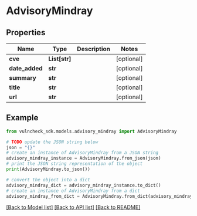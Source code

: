 # AdvisoryMindray


## Properties

Name | Type | Description | Notes
------------ | ------------- | ------------- | -------------
**cve** | **List[str]** |  | [optional] 
**date_added** | **str** |  | [optional] 
**summary** | **str** |  | [optional] 
**title** | **str** |  | [optional] 
**url** | **str** |  | [optional] 

## Example

```python
from vulncheck_sdk.models.advisory_mindray import AdvisoryMindray

# TODO update the JSON string below
json = "{}"
# create an instance of AdvisoryMindray from a JSON string
advisory_mindray_instance = AdvisoryMindray.from_json(json)
# print the JSON string representation of the object
print(AdvisoryMindray.to_json())

# convert the object into a dict
advisory_mindray_dict = advisory_mindray_instance.to_dict()
# create an instance of AdvisoryMindray from a dict
advisory_mindray_from_dict = AdvisoryMindray.from_dict(advisory_mindray_dict)
```
[[Back to Model list]](../README.md#documentation-for-models) [[Back to API list]](../README.md#documentation-for-api-endpoints) [[Back to README]](../README.md)


